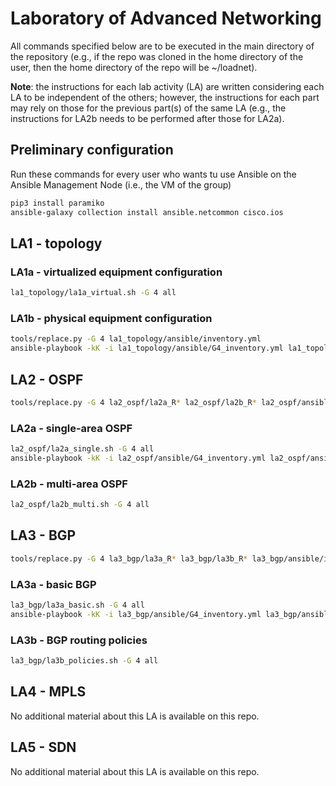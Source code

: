 # Laboratory of Advanced Networking

All commands specified below are to be executed in the main directory of the repository (e.g., if the repo was cloned in the home directory of the user, then the home directory of the repo will be ~/loadnet).

**Note**: the instructions for each lab activity (LA) are written considering each LA to be independent of the others; however, the instructions for each part may rely on those for the previous part(s) of the same LA (e.g., the instructions for LA2b needs to be performed after those for LA2a).

## Preliminary configuration

Run these commands for every user who wants tu use Ansible on the Ansible Management Node (i.e., the VM of the group)

```bash
pip3 install paramiko
ansible-galaxy collection install ansible.netcommon cisco.ios
```

## LA1 - topology

### LA1a - virtualized equipment configuration

```bash
la1_topology/la1a_virtual.sh -G 4 all
```

### LA1b - physical equipment configuration

```bash
tools/replace.py -G 4 la1_topology/ansible/inventory.yml
ansible-playbook -kK -i la1_topology/ansible/G4_inventory.yml la1_topology/ansible/cisco_ios_command.yml
```

## LA2 - OSPF

```bash
tools/replace.py -G 4 la2_ospf/la2a_R* la2_ospf/la2b_R* la2_ospf/ansible/inventory.yml
```

### LA2a - single-area OSPF

```bash
la2_ospf/la2a_single.sh -G 4 all
ansible-playbook -kK -i la2_ospf/ansible/G4_inventory.yml la2_ospf/ansible/cisco.yml
```

### LA2b - multi-area OSPF

```bash
la2_ospf/la2b_multi.sh -G 4 all
```

## LA3 - BGP

```bash
tools/replace.py -G 4 la3_bgp/la3a_R* la3_bgp/la3b_R* la3_bgp/ansible/inventory.yml
```

### LA3a - basic BGP

```bash
la3_bgp/la3a_basic.sh -G 4 all
ansible-playbook -kK -i la3_bgp/ansible/G4_inventory.yml la3_bgp/ansible/cisco.yml
```

### LA3b - BGP routing policies

```bash
la3_bgp/la3b_policies.sh -G 4 all
```

## LA4 - MPLS

No additional material about this LA is available on this repo.

## LA5 - SDN

No additional material about this LA is available on this repo.